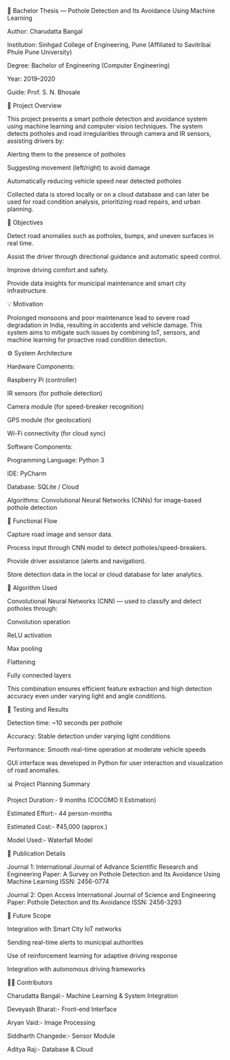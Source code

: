 🧠 Bachelor Thesis — Pothole Detection and Its Avoidance Using Machine Learning

Author: Charudatta Bangal

Institution: Sinhgad College of Engineering, Pune (Affiliated to Savitribai Phule Pune University)

Degree: Bachelor of Engineering (Computer Engineering)

Year: 2019–2020

Guide: Prof. S. N. Bhosale

📘 Project Overview

This project presents a smart pothole detection and avoidance system using machine learning and computer vision techniques.
The system detects potholes and road irregularities through camera and IR sensors, assisting drivers by:

Alerting them to the presence of potholes

Suggesting movement (left/right) to avoid damage

Automatically reducing vehicle speed near detected potholes

Collected data is stored locally or on a cloud database and can later be used for road condition analysis, prioritizing road repairs, and urban planning.

🎯 Objectives

Detect road anomalies such as potholes, bumps, and uneven surfaces in real time.

Assist the driver through directional guidance and automatic speed control.

Improve driving comfort and safety.

Provide data insights for municipal maintenance and smart city infrastructure.

💡 Motivation

Prolonged monsoons and poor maintenance lead to severe road degradation in India, resulting in accidents and vehicle damage.
This system aims to mitigate such issues by combining IoT, sensors, and machine learning for proactive road condition detection.

⚙️ System Architecture

Hardware Components:

Raspberry Pi (controller)

IR sensors (for pothole detection)

Camera module (for speed-breaker recognition)

GPS module (for geolocation)

Wi-Fi connectivity (for cloud sync)

Software Components:

Programming Language: Python 3

IDE: PyCharm

Database: SQLite / Cloud

Algorithms: Convolutional Neural Networks (CNNs) for image-based pothole detection

🧩 Functional Flow

Capture road image and sensor data.

Process input through CNN model to detect potholes/speed-breakers.

Provide driver assistance (alerts and navigation).

Store detection data in the local or cloud database for later analytics.

🧠 Algorithm Used

Convolutional Neural Networks (CNN) — used to classify and detect potholes through:

Convolution operation

ReLU activation

Max pooling

Flattening

Fully connected layers

This combination ensures efficient feature extraction and high detection accuracy even under varying light and angle conditions.

🧪 Testing and Results

Detection time: ~10 seconds per pothole

Accuracy: Stable detection under varying light conditions

Performance: Smooth real-time operation at moderate vehicle speeds

GUI interface was developed in Python for user interaction and visualization of road anomalies.

📊 Project Planning Summary

Project Duration:-	9 months (COCOMO II Estimation)

Estimated Effort:-	44 person-months

Estimated Cost:-	  ₹45,000 (approx.)

Model Used:-	      Waterfall Model

🧩 Publication Details

Journal 1:
International Journal of Advance Scientific Research and Engineering
Paper: A Survey on Pothole Detection and Its Avoidance Using Machine Learning
ISSN: 2456-0774

Journal 2:
Open Access International Journal of Science and Engineering
Paper: Pothole Detection and Its Avoidance
ISSN: 2456-3293

🔮 Future Scope

Integration with Smart City IoT networks

Sending real-time alerts to municipal authorities

Use of reinforcement learning for adaptive driving response

Integration with autonomous driving frameworks

👩‍💻 Contributors

Charudatta Bangal:-	 Machine Learning & System Integration

Deveyash Bharat:-	   Front-end Interface

Aryan Vaid:-	       Image Processing

Siddharth Changede:- Sensor Module

Aditya Raj:-	       Database & Cloud
